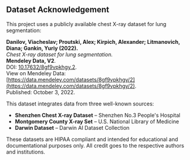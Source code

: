 ## Dataset Acknowledgement 

This project uses a publicly available chest X-ray dataset for lung segmentation:

**Danilov, Viacheslav; Proutski, Alex; Kirpich, Alexander; Litmanovich, Diana; Gankin, Yuriy (2022).**  
*Chest X-ray dataset for lung segmentation.*  
**Mendeley Data, V2**.  
DOI: [10.17632/8gf9vpkhgy.2](https://data.mendeley.com/datasets/8gf9vpkhgy/2).  
View on Mendeley Data: [https://data.mendeley.com/datasets/8gf9vpkhgy/2](https://data.mendeley.com/datasets/8gf9vpkhgy/2).  
Published: October 3, 2022. 

This dataset integrates data from three well-known sources:

- **Shenzhen Chest X-ray Dataset** – Shenzhen No.3 People's Hospital  
- **Montgomery County X-ray Set** – U.S. National Library of Medicine  
- **Darwin Dataset** – Darwin AI Dataset Collection

These datasets are HIPAA compliant and intended for educational and documentational purposes only. All credit goes to the respective authors and institutions.
